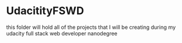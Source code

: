# UdacitityFSWD
this folder will hold all of the projects that I will be creating during my udacity full stack web developer nanodegree
